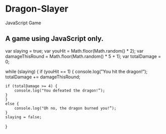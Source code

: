 # Dragon-Slayer
JavaScript Game

A game using JavaScript only. 
 --------------------------------------------------------------------
var slaying = true;
var youHit = Math.floor(Math.random() * 2);
var damageThisRound = Math.floor(Math.random() * 5 + 1);
var totalDamage = 0;

while (slaying) {
    if (youHit == 1) {
        console.log("You hit the dragon!”);
        totalDamage += damageThisRound;
    
    if (totalDamage >= 4) {
        console.log("You defeated the dragon!”);
    }
    }
    else {
        console.log("Oh no, the dragon burned you!”);
    }
    slaying = false;
}

